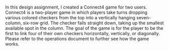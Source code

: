 In this design assignment, I created a Connect4 game for two users. Connect4 is a two-player game in which players take turns dropping various colored checkers from the top into a vertically hanging seven-column, six-row grid. The checker falls straight down, taking up the smallest available spot in the column. The goal of the game is for the player to be the first to link four of their own checkers horizontally, vertically, or diagonally.
Please refer to the operations document to further see how the game works.

